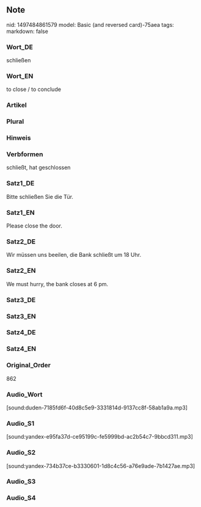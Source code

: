 ## Note
nid: 1497484861579
model: Basic (and reversed card)-75aea
tags: 
markdown: false

### Wort_DE
schließen

### Wort_EN
to close / to conclude

### Artikel


### Plural


### Hinweis


### Verbformen
schließt, hat geschlossen

### Satz1_DE
Bitte schließen Sie die Tür.

### Satz1_EN
Please close the door.

### Satz2_DE
Wir müssen uns beeilen, die Bank schließt um 18 Uhr.

### Satz2_EN
We must hurry, the bank closes at 6 pm.

### Satz3_DE


### Satz3_EN


### Satz4_DE


### Satz4_EN


### Original_Order
862

### Audio_Wort
[sound:duden-7185fd6f-40d8c5e9-3331814d-9137cc8f-58ab1a9a.mp3]

### Audio_S1
[sound:yandex-e95fa37d-ce95199c-fe5999bd-ac2b54c7-9bbcd311.mp3]

### Audio_S2
[sound:yandex-734b37ce-b3330601-1d8c4c56-a76e9ade-7b1427ae.mp3]

### Audio_S3


### Audio_S4

